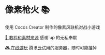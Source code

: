 # 像素枪火 📚

使用 Cocos Creator 制作的像素风联机对战小游戏

[🚀 教程和素材来源](https://www.bilibili.com/video/BV1jW4y1M7uK/) 感谢 up 的无私奉献

[🎮 在线游玩](http://122.51.127.27:8080/) 腾讯云试用的服务器，随时可能挂掉

